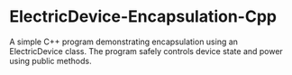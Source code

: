 # ElectricDevice-Encapsulation-Cpp
A simple C++ program demonstrating encapsulation using an ElectricDevice class.   The program safely controls device state and power using public methods.
